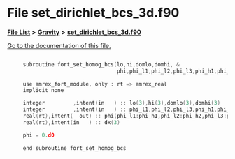 
# File set\_dirichlet\_bcs\_3d.f90

[**File List**](files.md) **>** [**Gravity**](dir_fdbf5007869eac89a42b1cd44aeda050.md) **>** [**set\_dirichlet\_bcs\_3d.f90**](set__dirichlet__bcs__3d_8f90.md)

[Go to the documentation of this file.](set__dirichlet__bcs__3d_8f90.md) 


````cpp

     subroutine fort_set_homog_bcs(lo,hi,domlo,domhi, &
                                   phi,phi_l1,phi_l2,phi_l3,phi_h1,phi_h2,phi_h3,dx);
 
     use amrex_fort_module, only : rt => amrex_real
     implicit none

     integer         ,intent(in   ) :: lo(3),hi(3),domlo(3),domhi(3)
     integer         ,intent(in   ) :: phi_l1,phi_l2,phi_l3,phi_h1,phi_h2,phi_h3
     real(rt),intent(  out) :: phi(phi_l1:phi_h1,phi_l2:phi_h2,phi_l3:phi_h3)
     real(rt),intent(in   ) :: dx(3)

     phi = 0.d0
 
     end subroutine fort_set_homog_bcs

````

